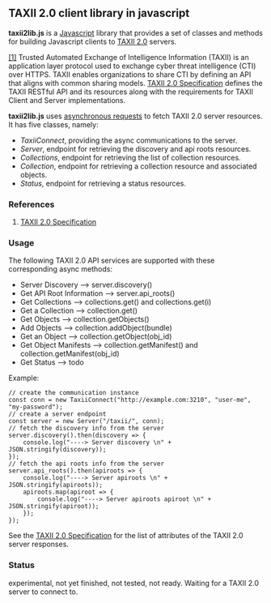 ## TAXII 2.0 client library in javascript

**taxii2lib.js** is a [Javascript](https://developer.mozilla.org/en-US/docs/Web/JavaScript) library that 
provides a set of classes and methods for building Javascript clients to [TAXII 2.0](https://oasis-open.github.io/cti-documentation/)  servers.

[[1]](https://oasis-open.github.io/cti-documentation/) 
Trusted Automated Exchange of Intelligence Information (TAXII) is an application layer protocol 
used to exchange cyber threat intelligence (CTI) over HTTPS. 
TAXII enables organizations to share CTI by defining an API that aligns with common sharing models.
[TAXII 2.0 Specification](https://oasis-open.github.io/cti-documentation/) defines the TAXII RESTful API and its resources along with the requirements for TAXII Client and Server implementations. 

**taxii2lib.js** uses [asynchronous requests](https://developer.mozilla.org/en-US/docs/Web/JavaScript/Reference/Statements/async_function) 
to fetch TAXII 2.0 server resources. It has five classes, namely:

- *TaxiiConnect*, providing the async communications to the server.
- *Server*, endpoint for retrieving the discovery and api roots resources.
- *Collections*, endpoint for retrieving the list of collection resources. 
- *Collection*, endpoint for retrieving a collection resource and associated objects. 
- *Status*, endpoint for retrieving a status resources. 
 
### References
 
1) [TAXII 2.0 Specification](https://oasis-open.github.io/cti-documentation/)
 

### Usage

The following TAXII 2.0 API services are supported with these corresponding async methods:

- Server Discovery --> server.discovery()
- Get API Root Information --> server.api_roots()
- Get Collections --> collections.get() and collections.get(i)
- Get a Collection --> collection.get()
- Get Objects --> collection.getObjects()
- Add Objects --> collection.addObject(bundle)
- Get an Object --> collection.getObject(obj_id)
- Get Object Manifests --> collection.getManifest() and collection.getManifest(obj_id)
- Get Status --> todo

Example:

    // create the communication instance
    const conn = new TaxiiConnect("http://example.com:3210", "user-me", "my-password");
    // create a server endpoint
    const server = new Server("/taxii/", conn);
    // fetch the discovery info from the server 
    server.discovery().then(discovery => {
        console.log("----> Server discovery \n" + JSON.stringify(discovery));
    });
    // fetch the api roots info from the server
    server.api_roots().then(apiroots => {
        console.log("----> Server apiroots \n" + JSON.stringify(apiroots));
        apiroots.map(apiroot => {
            console.log("----> Server apiroots apiroot \n" + JSON.stringify(apiroot));
        });
    });

See the [TAXII 2.0 Specification](https://oasis-open.github.io/cti-documentation/) for the list 
of attributes of the TAXII 2.0 server responses.


### Status
experimental, not yet finished, not tested, not ready.
Waiting for a TAXII 2.0 server to connect to.